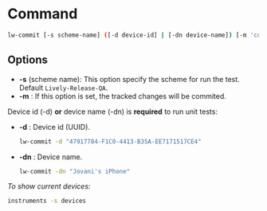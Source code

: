 # Command

```bash
lw-commit [-s scheme-name] ([-d device-id] | [-dn device-name]) [-m 'commit message']
```

## Options

- **-s** (scheme name): This option specify the scheme for run the test. Default `Lively-Release-QA`.
- **-m** : If this option is set, the tracked changes will be commited.

Device id (-d) **or** device name (-dn) is **required** to run unit tests:
- **-d** : Device id (UUID).
    ```bash
    lw-commit -d "47917784-F1C0-4413-B35A-EE7171517CE4"
    ```
- **-dn** : Device name.
    ```bash
    lw-commit -dn "Jovani's iPhone"
    ```

_To show current devices:_
```bash
instruments -s devices
```
